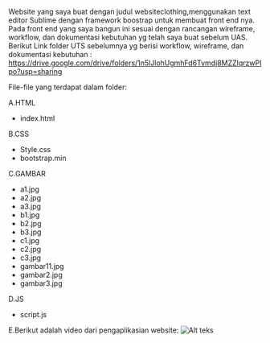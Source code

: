 Website yang saya buat dengan judul websiteclothing,menggunakan text editor Sublime dengan framework boostrap untuk membuat front end nya. Pada front end yang saya bangun ini sesuai dengan rancangan wireframe, workflow, dan dokumentasi kebutuhan yg telah saya buat sebelum UAS. Berikut Link folder UTS sebelumnya yg berisi workflow, wireframe, dan dokumentasi kebutuhan : 
https://drive.google.com/drive/folders/1n5lJlohUgmhFd6Tvmdj8MZZIqrzwPIpo?usp=sharing

File-file yang terdapat dalam folder:

A.HTML 
- index.html

B.CSS
- Style.css
- bootstrap.min

C.GAMBAR
- a1.jpg
- a2.jpg
- a3.jpg
- b1.jpg
- b2.jpg
- b3.jpg
- c1.jpg
- c2.jpg
- c3.jpg
- gambar11.jpg
- gambar2.jpg
- gambar3.jpg

D.JS
- script.js

E.Berikut adalah video dari pengaplikasian website:
![Alt teks](https://user-images.githubusercontent.com/77947614/106436645-f0121e00-64a6-11eb-8041-f2825f32d135.gif)
